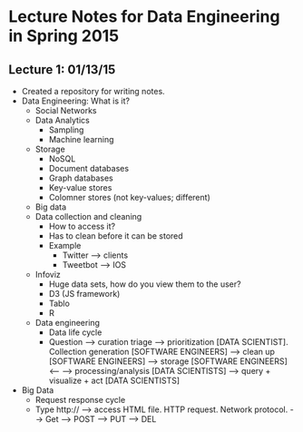 # Lecture Notes for Data Engineering in Spring 2015

## Lecture 1: 01/13/15

- Created a repository for writing notes.
- Data Engineering: What is it?
  - Social Networks
  - Data Analytics 
    - Sampling 
    - Machine learning
  - Storage
    - NoSQL
    - Document databases
    - Graph databases
    - Key-value stores
    - Colomner stores (not key-values; different)
  - Big data
  - Data collection and cleaning
    - How to access it?
    - Has to clean before it can be stored
    - Example
      - Twitter --> clients
      - Tweetbot --> IOS
  - Infoviz
    - Huge data sets, how do you view them to the user?
    - D3 (JS framework)
    - Tablo
    - R
  - Data engineering
    - Data life cycle
    - Question --> curation triage --> prioritization [DATA SCIENTIST]. Collection generation [SOFTWARE ENGINEERS] --> clean up     [SOFTWARE ENGINEERS] --> storage [SOFTWARE ENGINEERS] <-- --> processing/analysis [DATA SCIENTISTS] --> query + visualize +     act [DATA SCIENTISTS]
- Big Data
  - Request response cycle 
  - Type http:// --> access HTML file. HTTP request. Network protocol. --> Get --> POST --> PUT --> DEL


